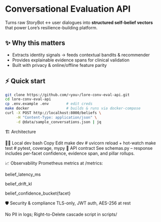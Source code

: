 # Conversational Evaluation API

Turns raw StoryBot ↔ user dialogues into **structured self-belief vectors** that power Lore’s resilience-building platform.

## ✨ Why this matters
* Extracts identity signals → feeds contextual bandits & recommender
* Provides explainable evidence spans for clinical validation
* Built with privacy & online/offline feature parity

## ⚡ Quick start

```bash
git clone https://github.com/<you>/lore-conv-eval-api.git
cd lore-conv-eval-api
cp .env.example .env        # edit creds
make docker                 # builds & runs via docker-compose
curl -X POST http://localhost:8000/beliefs \
     -H "Content-Type: application/json" \
     -d @data/sample_conversations.json | jq
```

🏗️ Architecture
<!-- add your image -->

🧑‍💻 Local dev
bash
Copy
Edit
make dev            # uvicorn reload + hot-watch
make test           # pytest, coverage, mypy
📜 API contract
See schemas.py – response includes per-facet
confidence, evidence span, and pillar rollups.

📈 Observability
Prometheus metrics at /metrics:

belief_latency_ms

belief_drift_kl

belief_confidence_bucket{facet}

🛡️ Security & compliance
TLS-only, JWT auth, AES-256 at rest

No PII in logs; Right-to-Delete cascade script in scripts/